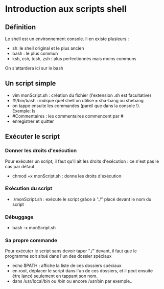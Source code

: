 # Introduction aux scripts shell
## Définition
Le shell est un environnement console. Il en existe plusieurs :  
- sh: le shell original et le plus ancien
- bash : le plus commun
- ksh, csh, tcsh, zsh : plus perfectionnés mais moins communs

On s'attardera ici sur le bash

## Un script simple
- vim monScript.sh : création du fichier (l'extension .sh est facultative)
- #!/bin/bash : indique quel shell on utilise = sha-bang ou shebang
- on tappe ensuite les commandes (pareil que dans la console !). Exemple: ls
- #Commentaires : les commentaires commencent par #
- enregistrer et quitter

## Exécuter le script
### Donner les droits d'exécution
Pour exécuter un script, il faut qu'il ait les droits d'exécution : ce n'est pas le cas par défaut.
- chmod +x monScript.sh : donne les droits d'exécution
### Exécution du script
- ./monScript.sh : exécute le script grâce à "./" placé devant le nom du script
### Débuggage
- bash -x monScript.sh
### Sa propre commande
Pour exécuter le script sans devoir taper "./" devant, il faut que le programme soit situé dans l'un des dossier spéciaux  
- echo $PATH : affiche la liste de ces dossiers spéciaux
- en root, déplacer le script dans l'un de ces dossiers, et il peut ensuite être lancé seulement en tappant son nom.
- dans /usr/local/bin ou /bin ou encore /usr/bin par exemple..

